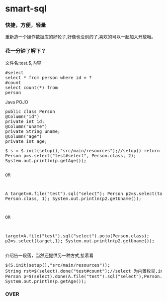 # smart-sql
<h3>快捷，方便，轻量</h3>
重新造一个操作数据库的好轮子,好像也没别的了,喜欢的可以一起加入开放哦。
<h3>花一分钟了解下？</h3>
文件名:test.$,内容
<pre>
#select
select * from person where id = ?
#count
select count(*) from 
person
</pre>
Java POJO
<pre>
public class Person
@Column("id")
private int id;
@Column("uname")
private String uname;
@Column("age")
private int age;
</pre>
<pre>
$ s = $.init(setup(),"src/main/resources");//setup() return instance of DataSource
Person p=s.select("test#select", Person.class, 2);
System.out.println(p.getAge());


OR

A target=A.file("test").sql("select");
Person p2=s.select(target, Person.class, 1);
System.out.println(p2.getUname());

OR

target=A.file("test").sql("select").pojo(Person.class);
p2=s.select(target,1);
System.out.println(p2.getUname());
</pre>

介绍告一段落，当然还提供另一种方式,接着看<br/>
<pre>
$(S.init(setup(),"src/main/resources"));
String rst=$(select).done("test#count");//select 为内置枚举,insert,delete,update 均支持
Person p=$(select).done(A.file("test").sql("select"),Person.class,2);
System.out.println(p.getAge());
</pre>
<h3>
OVER
</h3>
